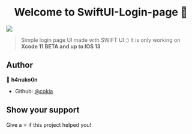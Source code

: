 <h1 align="center">Welcome to SwiftUI-Login-page 👋</h1>
<p>
  <img src="https://img.shields.io/badge/version-0.01-blue.svg?cacheSeconds=2592000" />
</p>

> Simple login page UI made with SWIFT UI :) 
> It is only working on  **Xcode 11 BETA and up to IOS 13**


## Author

👤 **h4nuko0n**

* Github: [@cokia](https://github.com/cokia)

## Show your support

Give a ⭐️ if this project helped you!
